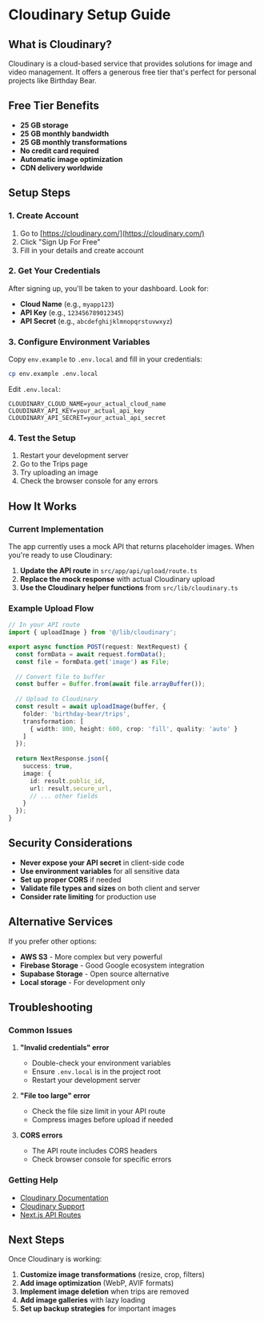 # Cloudinary Setup Guide

## What is Cloudinary?

Cloudinary is a cloud-based service that provides solutions for image and video management. It offers a generous free tier that's perfect for personal projects like Birthday Bear.

## Free Tier Benefits

- **25 GB storage**
- **25 GB monthly bandwidth**
- **25 GB monthly transformations**
- **No credit card required**
- **Automatic image optimization**
- **CDN delivery worldwide**

## Setup Steps

### 1. Create Account

1. Go to [https://cloudinary.com/](https://cloudinary.com/)
2. Click "Sign Up For Free"
3. Fill in your details and create account

### 2. Get Your Credentials

After signing up, you'll be taken to your dashboard. Look for:

- **Cloud Name** (e.g., `myapp123`)
- **API Key** (e.g., `123456789012345`)
- **API Secret** (e.g., `abcdefghijklmnopqrstuvwxyz`)

### 3. Configure Environment Variables

Copy `env.example` to `.env.local` and fill in your credentials:

```bash
cp env.example .env.local
```

Edit `.env.local`:

```env
CLOUDINARY_CLOUD_NAME=your_actual_cloud_name
CLOUDINARY_API_KEY=your_actual_api_key
CLOUDINARY_API_SECRET=your_actual_api_secret
```

### 4. Test the Setup

1. Restart your development server
2. Go to the Trips page
3. Try uploading an image
4. Check the browser console for any errors

## How It Works

### Current Implementation

The app currently uses a mock API that returns placeholder images. When you're ready to use Cloudinary:

1. **Update the API route** in `src/app/api/upload/route.ts`
2. **Replace the mock response** with actual Cloudinary upload
3. **Use the Cloudinary helper functions** from `src/lib/cloudinary.ts`

### Example Upload Flow

```typescript
// In your API route
import { uploadImage } from '@/lib/cloudinary';

export async function POST(request: NextRequest) {
  const formData = await request.formData();
  const file = formData.get('image') as File;
  
  // Convert file to buffer
  const buffer = Buffer.from(await file.arrayBuffer());
  
  // Upload to Cloudinary
  const result = await uploadImage(buffer, {
    folder: 'birthday-bear/trips',
    transformation: [
      { width: 800, height: 600, crop: 'fill', quality: 'auto' }
    ]
  });
  
  return NextResponse.json({
    success: true,
    image: {
      id: result.public_id,
      url: result.secure_url,
      // ... other fields
    }
  });
}
```

## Security Considerations

- **Never expose your API secret** in client-side code
- **Use environment variables** for all sensitive data
- **Set up proper CORS** if needed
- **Validate file types and sizes** on both client and server
- **Consider rate limiting** for production use

## Alternative Services

If you prefer other options:

- **AWS S3** - More complex but very powerful
- **Firebase Storage** - Good Google ecosystem integration
- **Supabase Storage** - Open source alternative
- **Local storage** - For development only

## Troubleshooting

### Common Issues

1. **"Invalid credentials" error**
   - Double-check your environment variables
   - Ensure `.env.local` is in the project root
   - Restart your development server

2. **"File too large" error**
   - Check the file size limit in your API route
   - Compress images before upload if needed

3. **CORS errors**
   - The API route includes CORS headers
   - Check browser console for specific errors

### Getting Help

- [Cloudinary Documentation](https://cloudinary.com/documentation)
- [Cloudinary Support](https://support.cloudinary.com/)
- [Next.js API Routes](https://nextjs.org/docs/api-routes/introduction)

## Next Steps

Once Cloudinary is working:

1. **Customize image transformations** (resize, crop, filters)
2. **Add image optimization** (WebP, AVIF formats)
3. **Implement image deletion** when trips are removed
4. **Add image galleries** with lazy loading
5. **Set up backup strategies** for important images


